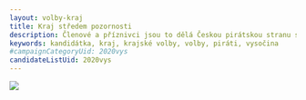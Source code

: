 ```yaml
---
layout: volby-kraj
title: Kraj středem pozornosti
description: Členové a příznivci jsou to dělá Českou pirátskou stranu silnou. Seznamte se Piráty na Vysočině.
keywords: kandidátka, kraj, krajské volby, volby, piráti, vysočina
#campaignCategoryUid: 2020vys
candidateListUid: 2020vys
---
```


<img src="https://a.pirati.cz/vysocina/img/volby/2020-vys/kraj-stredem-pozornosti.png">
